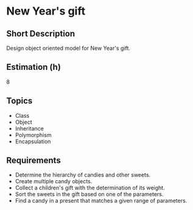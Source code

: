# New Year's gift

## Short Description

Design object oriented model for New Year's gift.

## Estimation (h)

8

## Topics

* Class
* Object
* Inheritance
* Polymorphism
* Encapsulation

## Requirements

* Determine the hierarchy of candies and other sweets.
* Create multiple candy objects.
* Collect a children's gift with the determination of its weight.
* Sort the sweets in the gift based on one of the parameters.
* Find a candy in a present that matches a given range of parameters.
